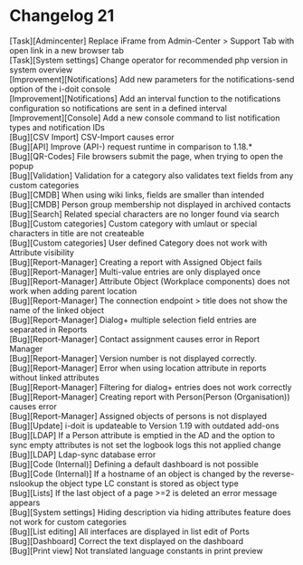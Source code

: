 # Changelog 21

[Task][Admincenter]          Replace iFrame from Admin-Center > Support Tab with open link in a new browser tab<br>
[Task][System settings]      Change operator for recommended php version in system overview<br>
[Improvement][Notifications] Add new parameters for the notifications-send option of the i-doit console<br>
[Improvement][Notifications] Add an interval function to the notifications configuration so notifications are sent in a defined interval<br>
[Improvement][Console]       Add a new console command to list notification types and notification IDs<br>
[Bug][CSV Import]            CSV-Import causes error<br>
[Bug][API]                   Improve (API-) request runtime in comparison to 1.18.*<br>
[Bug][QR-Codes]              File browsers submit the page, when trying to open the popup<br>
[Bug][Validation]            Validation for a category also validates text fields from any custom categories<br>
[Bug][CMDB]                  When using wiki links, fields are smaller than intended<br>
[Bug][CMDB]                  Person group membership not displayed in archived contacts<br>
[Bug][Search]                Related special characters are no longer found via search<br>
[Bug][Custom categories]     Custom category with umlaut or special characters in title are not createable<br>
[Bug][Custom categories]     User defined Category does not work with Attribute visibility<br>
[Bug][Report-Manager]        Creating a report with Assigned Object fails<br>
[Bug][Report-Manager]        Multi-value entries are only displayed once<br>
[Bug][Report-Manager]        Attribute Object (Workplace components) does not work when adding parent location<br>
[Bug][Report-Manager]        The connection endpoint > title does not show the name of the linked object<br>
[Bug][Report-Manager]        Dialog+ multiple selection field entries are separated in Reports<br>
[Bug][Report-Manager]        Contact assignment causes error in Report Manager<br>
[Bug][Report-Manager]        Version number is not displayed correctly.<br>
[Bug][Report-Manager]        Error when using location attribute in reports without linked attributes<br>
[Bug][Report-Manager]        Filtering for dialog+ entries does not work correctly<br>
[Bug][Report-Manager]        Creating report with Person(Person (Organisation)) causes error<br>
[Bug][Report-Manager]        Assigned objects of persons is not displayed<br>
[Bug][Update]                i-doit is updateable to Version 1.19 with outdated add-ons<br>
[Bug][LDAP]                  If a Person attribute is emptied in the AD and the option to sync empty attributes is not set the logbook logs this not applied change<br>
[Bug][LDAP]                  Ldap-sync database error<br>
[Bug][Code (Internal)]       Defining a default dashboard is not possible<br>
[Bug][Code (Internal)]       If a hostname of an object is changed by the reverse-nslookup the object type LC constant is stored as object type<br>
[Bug][Lists]                 If the last object of a page >=2 is deleted an error message appears<br>
[Bug][System settings]       Hiding description via hiding attributes feature does not work for custom categories<br>
[Bug][List editing]          All interfaces are displayed in list edit of Ports<br>
[Bug][Dashboard]             Correct the text displayed on the dashboard<br>
[Bug][Print view]            Not translated language constants in print preview<br>
